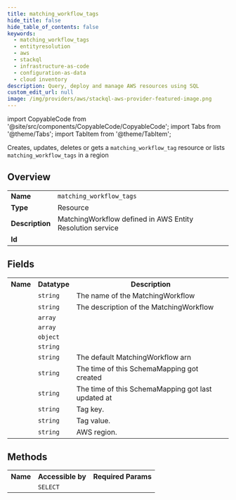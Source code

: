 ```yaml
---
title: matching_workflow_tags
hide_title: false
hide_table_of_contents: false
keywords:
  - matching_workflow_tags
  - entityresolution
  - aws
  - stackql
  - infrastructure-as-code
  - configuration-as-data
  - cloud inventory
description: Query, deploy and manage AWS resources using SQL
custom_edit_url: null
image: /img/providers/aws/stackql-aws-provider-featured-image.png
---
```


import CopyableCode from '@site/src/components/CopyableCode/CopyableCode';
import Tabs from '@theme/Tabs';
import TabItem from '@theme/TabItem';

Creates, updates, deletes or gets a <code>matching_workflow_tag</code> resource or lists <code>matching_workflow_tags</code> in a region

## Overview
<table><tbody>
<tr><td><b>Name</b></td><td><code>matching_workflow_tags</code></td></tr>
<tr><td><b>Type</b></td><td>Resource</td></tr>
<tr><td><b>Description</b></td><td>MatchingWorkflow defined in AWS Entity Resolution service</td></tr>
<tr><td><b>Id</b></td><td><CopyableCode code="aws.entityresolution.matching_workflow_tags" /></td></tr>
</tbody></table>

## Fields
<table><tbody><tr><th>Name</th><th>Datatype</th><th>Description</th></tr><tr><td><CopyableCode code="workflow_name" /></td><td><code>string</code></td><td>The name of the MatchingWorkflow</td></tr>
<tr><td><CopyableCode code="description" /></td><td><code>string</code></td><td>The description of the MatchingWorkflow</td></tr>
<tr><td><CopyableCode code="input_source_config" /></td><td><code>array</code></td><td></td></tr>
<tr><td><CopyableCode code="output_source_config" /></td><td><code>array</code></td><td></td></tr>
<tr><td><CopyableCode code="resolution_techniques" /></td><td><code>object</code></td><td></td></tr>
<tr><td><CopyableCode code="role_arn" /></td><td><code>string</code></td><td></td></tr>
<tr><td><CopyableCode code="workflow_arn" /></td><td><code>string</code></td><td>The default MatchingWorkflow arn</td></tr>
<tr><td><CopyableCode code="created_at" /></td><td><code>string</code></td><td>The time of this SchemaMapping got created</td></tr>
<tr><td><CopyableCode code="updated_at" /></td><td><code>string</code></td><td>The time of this SchemaMapping got last updated at</td></tr>
<tr><td><CopyableCode code="tag_key" /></td><td><code>string</code></td><td>Tag key.</td></tr>
<tr><td><CopyableCode code="tag_value" /></td><td><code>string</code></td><td>Tag value.</td></tr>
<tr><td><CopyableCode code="region" /></td><td><code>string</code></td><td>AWS region.</td></tr>
</tbody></table>

## Methods

<table><tbody>
  <tr>
    <th>Name</th>
    <th>Accessible by</th>
    <th>Required Params</th>
  </tr>
  <tr>
    <td><CopyableCode code="view" /></td>
    <td><code>SELECT</code></td>
    <td><CopyableCode code="region" /></td>
  </tr>
</tbody></table>








